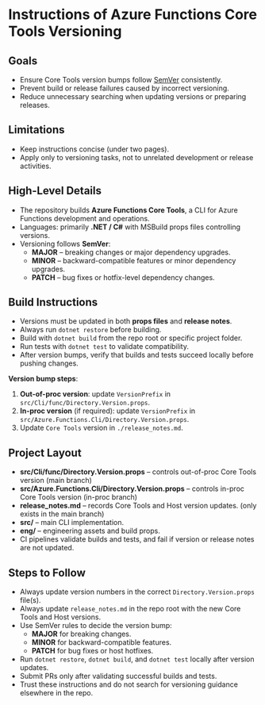 # Instructions of Azure Functions Core Tools Versioning

## Goals
- Ensure Core Tools version bumps follow [SemVer](https://semver.org/) consistently.
- Prevent build or release failures caused by incorrect versioning.
- Reduce unnecessary searching when updating versions or preparing releases.

## Limitations
- Keep instructions concise (under two pages).
- Apply only to versioning tasks, not to unrelated development or release activities.

## High-Level Details
- The repository builds **Azure Functions Core Tools**, a CLI for Azure Functions development and operations.
- Languages: primarily **.NET / C#** with MSBuild props files controlling versions.
- Versioning follows **SemVer**:
    - **MAJOR** – breaking changes or major dependency upgrades.
    - **MINOR** – backward-compatible features or minor dependency upgrades.
    - **PATCH** – bug fixes or hotfix-level dependency changes.

## Build Instructions
- Versions must be updated in both **props files** and **release notes**.
- Always run `dotnet restore` before building.
- Build with `dotnet build` from the repo root or specific project folder.
- Run tests with `dotnet test` to validate compatibility.
- After version bumps, verify that builds and tests succeed locally before pushing changes.

**Version bump steps**:
1. **Out-of-proc version**: update `VersionPrefix` in `src/Cli/func/Directory.Version.props`.
3. **In-proc version** (if required): update `VersionPrefix` in `src/Azure.Functions.Cli/Directory.Version.props`.
2. Update `Core Tools` version in `./release_notes.md`.

## Project Layout
- **src/Cli/func/Directory.Version.props** – controls out-of-proc Core Tools version (main branch)
- **src/Azure.Functions.Cli/Directory.Version.props** – controls in-proc Core Tools version (in-proc branch)
- **release_notes.md** – records Core Tools and Host version updates. (only exists in the main branch)
- **src/** – main CLI implementation.
- **eng/** – engineering assets and build props.
- CI pipelines validate builds and tests, and fail if version or release notes are not updated.

## Steps to Follow

- Always update version numbers in the correct `Directory.Version.props` file(s).
- Always update `release_notes.md` in the repo root with the new Core Tools and Host versions.
- Use SemVer rules to decide the version bump:
    - **MAJOR** for breaking changes.
    - **MINOR** for backward-compatible features.
    - **PATCH** for bug fixes or host hotfixes.
- Run `dotnet restore`, `dotnet build`, and `dotnet test` locally after version updates.
- Submit PRs only after validating successful builds and tests.
- Trust these instructions and do not search for versioning guidance elsewhere in the repo.
